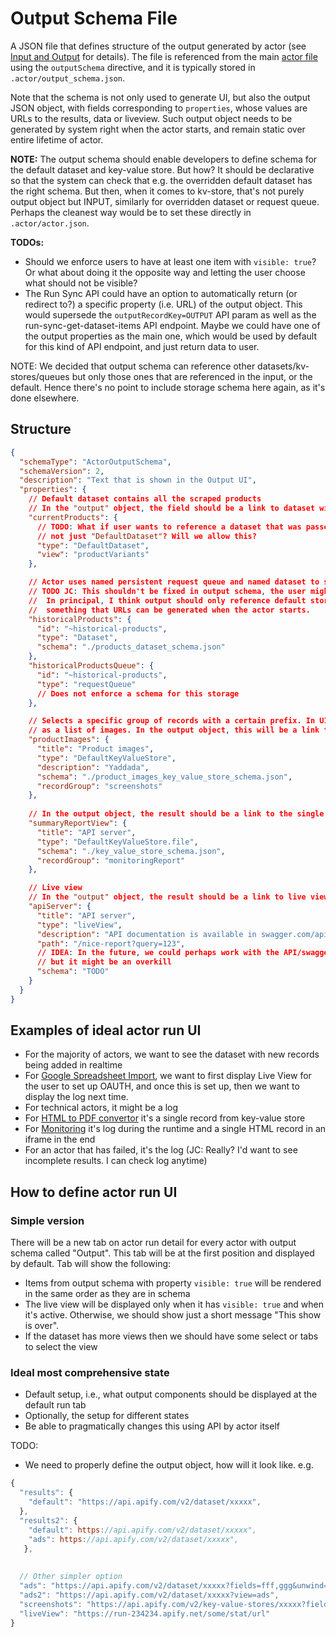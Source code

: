 # Output Schema File

A JSON file that defines structure of the output generated by
actor (see [Input and Output](../README.md#input-and-output) for details).
The file is referenced from the main [actor file](ACTOR.md) using the `outputSchema` directive,
and it is typically stored in `.actor/output_schema.json`.

Note that the schema is not only used to generate UI, but also the output JSON object,
with fields corresponding to `properties`, whose values are URLs to the results, data or liveview.
Such output object needs to be generated by system right when the actor starts,
and remain static over entire lifetime of actor.

**NOTE:** The output schema should enable developers to define schema for the
default dataset and key-value store. But how? It should be declarative
so that the system can check that e.g. the overridden default dataset
has the right schema. But then, when it comes to kv-store, that's not purely
output object but INPUT, similarly for overridden dataset or request queue.
Perhaps the cleanest way would be to set these directly in `.actor/actor.json`.

**TODOs:**
- Should we enforce users to have at least one item with `visible: true`?  
  Or what about doing it the opposite
  way and letting the user choose what should not be visible?
- The Run Sync API could have an option to automatically return (or redirect to?)
  a specific property (i.e. URL) of the output object.
  This would supersede the `outputRecordKey=OUTPUT` API param as well as
  the run-sync-get-dataset-items API endpoint.
  Maybe we could have one of the output properties as the main one,
  which would be used by default for this kind of API endpoint, and just return
  data to user.

NOTE: We decided that output schema can reference other datasets/kv-stores/queues
but only those ones that are referenced in the input, or the default. Hence
there's no point to include storage schema here again, as it's done elsewhere.

## Structure

```json
{
  "schemaType": "ActorOutputSchema",
  "schemaVersion": 2,
  "description": "Text that is shown in the Output UI",
  "properties": {
    // Default dataset contains all the scraped products
    // In the "output" object, the field should be a link to dataset with the right view
    "currentProducts": {
      // TODO: What if user wants to reference a dataset that was passed on input,
      // not just "DefaultDataset"? Will we allow this?
      "type": "DefaultDataset",
      "view": "productVariants"
    },

    // Actor uses named persistent request queue and named dataset to store all historical products
    // TODO JC: This shouldn't be fixed in output schema, the user might want to use different name record.
    //  In principal, I think output should only reference default storages, as that's
    //  something that URLs can be generated when the actor starts.
    "historicalProducts": {
      "id": "~historical-products",
      "type": "Dataset",
      "schema": "./products_dataset_schema.json"
    },
    "historicalProductsQueue": {
      "id": "~historical-products",
      "type": "requestQueue"
      // Does not enforce a schema for this storage
    },

    // Selects a specific group of records with a certain prefix. In UI, this can be shown
    // as a list of images. In the output object, this will be a link to a API with "prefix" param.
    "productImages": {
      "title": "Product images",
      "type": "DefaultKeyValueStore",
      "description": "Yaddada",
      "schema": "./product_images_key_value_store_schema.json",
      "recordGroup": "screenshots"
    },
    
    // In the output object, the result should be a link to the single KV-store file
    "summaryReportView": {
      "title": "API server",
      "type": "DefaultKeyValueStore.file",
      "schema": "./key_value_store_schema.json",
      "recordGroup": "monitoringReport"
    },

    // Live view
    // In the "output" object, the result should be a link to live view URL
    "apiServer": {
      "title": "API server",
      "type": "liveView",
      "description": "API documentation is available in swagger.com/api/xxxx",
      "path": "/nice-report?query=123",
      // IDEA: In the future, we could perhaps work with the API/swagger schema on more advanced level,
      // but it might be an overkill
      "schema": "TODO"
    }
  }
}
```

## Examples of ideal actor run UI

- For the majority of actors, we want to see the dataset with new records being added in realtime
- For [Google Spreadsheet Import](https://apify.com/lukaskrivka/google-sheets),
  we want to first display Live View for the user to set up OAUTH, and once 
   this is set up, then we want to display the log next time.
- For technical actors, it might be a log
- For [HTML to PDF convertor](https://apify.com/jancurn/url-to-pdf) it's a single record from key-value store
- For [Monitoring](https://apify.com/apify/monitoring-runner) it's log during the runtime and a single HTML record in an iframe in the end
- For an actor that has failed, it's the log
  (JC: Really? I'd want to see incomplete results. I can check log anytime)

## How to define actor run UI

### Simple version

There will be a new tab on actor run detail for every actor with output schema called "Output".
This tab will be at the first position and displayed by default. Tab will show the following:
- Items from output schema with property `visible: true` will be rendered in the same order
  as they are in schema
- The live view will be displayed only when it has `visible: true` and when it's active.
  Otherwise, we should show just a short message "This show is over".
- If the dataset has more views then we should have some select or tabs to select the view

### Ideal most comprehensive state

- Default setup, i.e., what output components should be displayed at the default run tab
- Optionally, the setup for different states
- Be able to pragmatically changes this using API by actor itself

TODO:

- We need to properly define the output object, how will it look like. e.g.

```js
{
  "results": {
    "default": "https://api.apify.com/v2/dataset/xxxxx",
  },
  "results2": {
    "default": https://api.apify.com/v2/dataset/xxxxx",
    "ads": https://api.apify.com/v2/dataset/xxxxx",
   },
   
   
  // Other simpler option
  "ads": "https://api.apify.com/v2/dataset/xxxxx?fields=fff,ggg&unwind=bla",
  "ads2": "https://api.apify.com/v2/dataset/xxxxx?view=ads",
  "screenshots": "https://api.apify.com/v2/key-value-stores/xxxxx?fields=fff,ggg&unwind=bla",
  "liveView": "https://run-234234.apify.net/some/stat/url"
}
```
